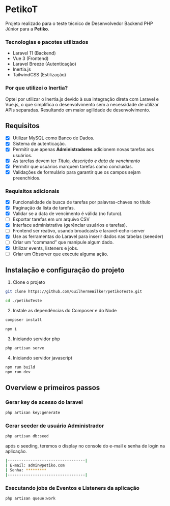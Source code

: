 # PetikoT

Projeto realizado para o teste técnico de Desenvolvedor Backend PHP Júnior para a **Petiko**.

### Tecnologias e pacotes utilizados

-   Laravel 11 (Backend)
-   Vue 3 (Frontend)
-   Laravel Breeze (Autenticação)
-   Inertia.js
-   TailwindCSS (Estilização)

### Por que utilizei o Inertia?

Optei por utilizar o Inertia.js devido à sua integração direta com Laravel e Vue.js, o que simplifica o desenvolvimento sem a necessidade de utilizar APIs separadas. Resultando em maior agilidade de desenvolvimento.

## Requisitos

-   [x] Utilizar MySQL como Banco de Dados.
-   [x] Sistema de autenticação.
-   [x] Permitir que apenas **Administradores** adicionem novas tarefas aos usuários.
-   [x] As tarefas devem ter _Título, descrição e data de vencimento_
-   [x] Permitir que usuários marquem tarefas como concluídas.
-   [x] Validações de formulário para garantir que os campos sejam preenchidos.

### Requisitos adicionais

-   [x] Funcionalidade de busca de tarefas por palavras-chaves no título
-   [x] Paginação da lista de tarefas.
-   [x] Validar se a data de vencimento é válida (no futuro).
-   [ ] Exportar tarefas em um arquivo CSV
-   [x] Interface administrativa (gerênciar usuários e tarefas).
-   [ ] Frontend ser reativo, usando broadcasts e laravel-echo-server
-   [x] Use as ferramentas do Laravel para inserir dados nas tabelas (seeeder)
-   [ ] Criar um “command” que manipule algum dado.
-   [x] Utilizar events, listeners e jobs.
-   [ ] Criar um Observer que execute alguma ação.

## Instalação e configuração do projeto

1. Clone o projeto

```bash
git clone https://github.com/GuilhermeWilker/petikoTeste.git

cd ./petikoTeste
```

2. Instale as dependências do Composer e do Node

```bash
composer install

npm i
```

3. Iniciando servidor php

```bash
php artisan serve
```

4. Iniciando servidor javascript

```bash
npm run build
npm run dev
```

## Overview e primeiros passos

### Gerar key de acesso do laravel

```bash
php artisan key:generate
```

### Gerar seeder de usuário Administrador

```bash
php artisan db:seed
```

após o seeding, teremos o display no console do e-mail e senha de login na aplicação.

```bash
|----------------------------------|
| E-mail: admin@petiko.com
| Senha: *********
|----------------------------------|
```

### Executando jobs de Eventos e Listeners da aplicação

```bash
php artisan queue:work
```
